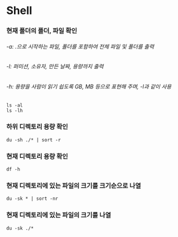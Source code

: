 Shell
===

### 현재 폴더의 폴더, 파일 확인
###### -a: .으로 시작하는 파일, 폴더를 포함하여 전체 파일 및 폴더를 출력
###### -l: 퍼미션, 소유자, 만든 날짜, 용량까지 출력
###### -h: 용량을 사람이 읽기 쉽도록 GB, MB 등으로 표현해 주며, -l과 같이 사용
```shell
ls -al
ls -lh
```

### 하위 디렉토리 용량 확인
```shell
du -sh ./* | sort -r
```

### 현재 디렉토리 용량 확인
```shell
df -h
```

### 현재 디렉토리에 있는 파일의 크기를 크기순으로 나열
```shell
du -sk * | sort -nr
```

### 현재 디렉토리에 있는 파일의 크기를 나열
```shell
du -sk ./*
```
